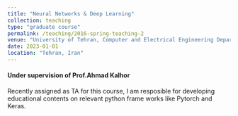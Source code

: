 ```yaml
---
title: "Neural Networks & Deep Learning"
collection: teaching
type: "graduate course"
permalink: /teaching/2016-spring-teaching-2
venue: "University of Tehran, Computer and Electrical Engineering Department"
date: 2023-01-01
location: "Tehran, Iran"
---
```


#### Under supervision of Prof.Ahmad Kalhor
Recently assigned as TA for this course, I am resposible for developing educational contents on relevant python frame works like Pytorch and Keras.
